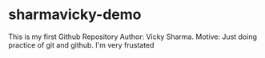 # sharmavicky-demo
This is my first Github Repository
Author: Vicky Sharma.
Motive: Just doing practice of git and github.
I'm very frustated
